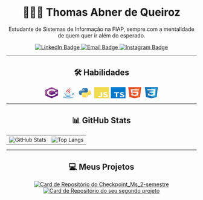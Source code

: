 <h1 align="center">👩🏻‍💻 Thomas Abner de Queiroz</h1>

<p align="center">
  Estudante de Sistemas de Informação na FIAP, sempre com a mentalidade de quem quer ir além do esperado.
</p>

<p align="center">
  <a href="https://www.linkedin.com/in/thomas-abner-de-queiroz" target="_blank">
    <img src="https://img.shields.io/badge/LinkedIn-0077B5?style=for-the-badge&logo=linkedin&logoColor=white" alt="LinkedIn Badge"/>
  </a>
  <a href="mailto:thomasjml10@gmail.com" target="_blank">
    <img src="https://img.shields.io/badge/-Email-000?style=for-the-badge&logo=microsoft-outlook&logoColor=007BFF" alt="Email Badge"/>
  </a>
  <a href="https://instagram.com/thomasthz" target="_blank">
    <img src="https://img.shields.io/badge/-Instagram-%23E4405F?style=for-the-badge&logo=instagram&logoColor=white" alt="Instagram Badge"/>
  </a>
</p>

---

<h2 align="center">🛠️ Habilidades</h2>
<p align="center">
  <img align="center" alt="C#" height="30" width="40" src="https://raw.githubusercontent.com/devicons/devicon/master/icons/csharp/csharp-original.svg" title="C#">
  <img align="center" alt="Java" height="30" width="40" src="https://raw.githubusercontent.com/devicons/devicon/master/icons/java/java-original.svg" title="Java">
  <img align="center" alt="Python" height="30" width="40" src="https://raw.githubusercontent.com/devicons/devicon/master/icons/python/python-original.svg" title="Python">
  <img align="center" alt="JavaScript" height="30" width="40" src="https://raw.githubusercontent.com/devicons/devicon/master/icons/javascript/javascript-plain.svg" title="JavaScript">
  <img align="center" alt="TypeScript" height="30" width="40" src="https://raw.githubusercontent.com/devicons/devicon/master/icons/typescript/typescript-plain.svg" title="TypeScript">
  <img align="center" alt="HTML" height="30" width="40" src="https://raw.githubusercontent.com/devicons/devicon/master/icons/html5/html5-original.svg" title="HTML5">
  <img align="center" alt="CSS" height="30" width="40" src="https://raw.githubusercontent.com/devicons/devicon/master/icons/css3/css3-original.svg" title="CSS3">
</p>

---

<h2 align="center">📊 GitHub Stats</h2>
<table align="center">
  <tr>
    <td>
      <img 
        align="center" 
        alt="GitHub Stats" 
        src="https://github-readme-stats.vercel.app/api?username=Thomasaqx&show_icons=true&theme=tokyonight&include_all_commits=true&locale=pt-br" 
      />
    </td>
    <td>
      <img 
        align="center" 
        alt="Top Langs" 
        src="https://github-readme-stats.vercel.app/api/top-langs/?username=thomasaqx&theme=tokyonight&layout=compact&custom_title=Tecnologias&langs_count=9" 
      />
    </td>
  </tr>
</table>

---

<h2 align="center">💻 Meus Projetos</h2>
<div align="center">
  <a href="https://github.com/thomasaqx/Checkpoint_Ms_2-semestre">
    <img src="https://github-readme-stats.vercel.app/api/pin/?username=thomasaqx&repo=Checkpoint_Ms_2-semestre&bg_color=000&border_color=30A3DC&show_icons=true&icon_color=30A3DC&title_color=E94D5F&text_color=FFF" alt="Card de Repositório do Checkpoint_Ms_2-semestre">
  </a>
  <a href="https://github.com/thomasaqx/nome-do-seu-segundo-projeto">
    <img src="https://github-readme-stats.vercel.app/api/pin/?username=thomasaqx&repo=nome-do-seu-segundo-projeto&bg_color=000&border_color=30A3DC&show_icons=true&icon_color=30A3DC&title_color=E94D5F&text_color=FFF" alt="Card de Repositório do seu segundo projeto">
  </a>
</div>
